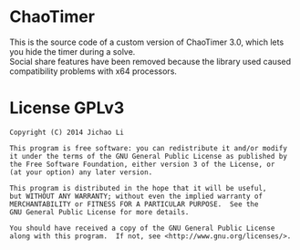 ChaoTimer
=========

This is the source code of a custom version of ChaoTimer 3.0, which lets you hide the timer during a solve.<br>
Social share features have been removed because the library used caused compatibility problems with x64 processors.

# License GPLv3

    Copyright (C) 2014 Jichao Li

    This program is free software: you can redistribute it and/or modify
    it under the terms of the GNU General Public License as published by
    the Free Software Foundation, either version 3 of the License, or
    (at your option) any later version.

    This program is distributed in the hope that it will be useful,
    but WITHOUT ANY WARRANTY; without even the implied warranty of
    MERCHANTABILITY or FITNESS FOR A PARTICULAR PURPOSE.  See the
    GNU General Public License for more details.

    You should have received a copy of the GNU General Public License
    along with this program.  If not, see <http://www.gnu.org/licenses/>.
